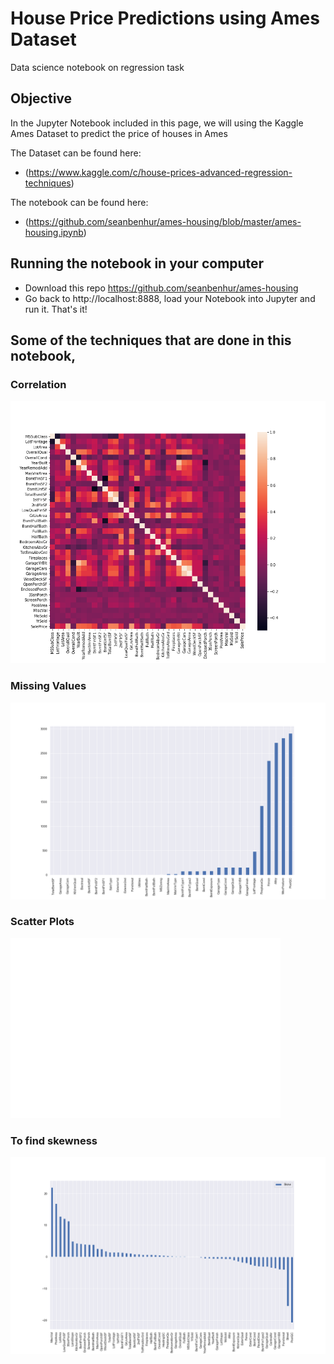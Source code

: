 # House Price Predictions using Ames Dataset 
Data science notebook on regression task
## Objective
In the Jupyter Notebook included in this page, we will using the Kaggle Ames Dataset to predict the price  of houses in Ames

The Dataset can be found here:
* (https://www.kaggle.com/c/house-prices-advanced-regression-techniques)

The notebook can be found here:
* (https://github.com/seanbenhur/ames-housing/blob/master/ames-housing.ipynb)

## Running the notebook in your computer
* Download this repo https://github.com/seanbenhur/ames-housing
* Go back to http://localhost:8888, load your Notebook into Jupyter and run it. That's it!

## Some of the techniques that are done in this notebook,
### Correlation
![Correlation](https://github.com/seanbenhur/ames-housing/blob/master/images/heatmap.png)
### Missing Values
![Missing Values](https://github.com/seanbenhur/ames-housing/blob/master/images/missing.png)
### Scatter Plots
![Scatter plots](https://github.com/seanbenhur/ames-housing/blob/master/images/scatter.png)
### To find skewness
![Skewness](https://github.com/seanbenhur/ames-housing/blob/master/images/skew.png)
